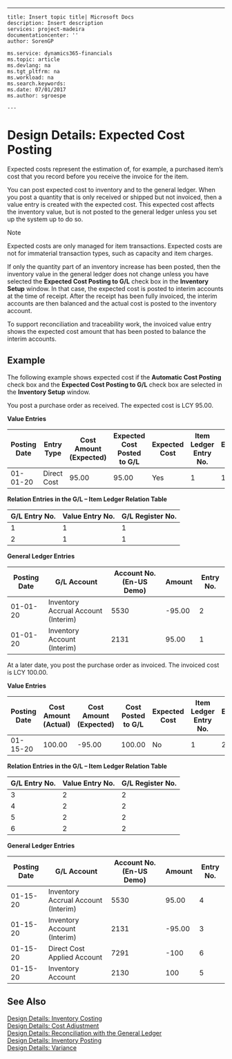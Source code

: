 ---
    title: Insert topic title| Microsoft Docs
    description: Insert description
    services: project-madeira
    documentationcenter: ''
    author: SorenGP

    ms.service: dynamics365-financials
    ms.topic: article
    ms.devlang: na
    ms.tgt_pltfrm: na
    ms.workload: na
    ms.search.keywords:
    ms.date: 07/01/2017
    ms.author: sgroespe

    ---
# Design Details: Expected Cost Posting
Expected costs represent the estimation of, for example, a purchased item’s cost that you record before you receive the invoice for the item.  
  
 You can post expected cost to inventory and to the general ledger. When you post a quantity that is only received or shipped but not invoiced, then a value entry is created with the expected cost. This expected cost affects the inventory value, but is not posted to the general ledger unless you set up the system up to do so.  
  
> [!NOTE]  
>  Expected costs are only managed for item transactions. Expected costs are not for immaterial transaction types, such as capacity and item charges.  
  
 If only the quantity part of an inventory increase has been posted, then the inventory value in the general ledger does not change unless you have selected the **Expected Cost Posting to G\/L** check box in the **Inventory Setup** window. In that case, the expected cost is posted to interim accounts at the time of receipt. After the receipt has been fully invoiced, the interim accounts are then balanced and the actual cost is posted to the inventory account.  
  
 To support reconciliation and traceability work, the invoiced value entry shows the expected cost amount that has been posted to balance the interim accounts.  
  
## Example  
 The following example shows expected cost if the **Automatic Cost Posting** check box and the **Expected Cost Posting to G\/L** check box are selected in the **Inventory Setup** window.  
  
 You post a purchase order as received. The expected cost is LCY 95.00.  
  
 **Value Entries**  
  
|Posting Date|Entry Type|Cost Amount \(Expected\)|Expected Cost Posted to G\/L|Expected Cost|Item Ledger Entry No.|Entry No.|  
|------------------|----------------|------------------------------|----------------------------------|-------------------|---------------------------|---------------|  
|01-01-20|Direct Cost|95.00|95.00|Yes|1|1|  
  
 **Relation Entries in the G\/L – Item Ledger Relation Table**  
  
|G\/L Entry No.|Value Entry No.|G\/L Register No.|  
|--------------------|---------------------|-----------------------|  
|1|1|1|  
|2|1|1|  
  
 **General Ledger Entries**  
  
|Posting Date|G\/L Account|Account No. \(En-US Demo\)|Amount|Entry No.|  
|------------------|------------------|---------------------------------|------------|---------------|  
|01-01-20|Inventory Accrual Account \(Interim\)|5530|-95.00|2|  
|01-01-20|Inventory Account \(Interim\)|2131|95.00|1|  
  
 At a later date, you post the purchase order as invoiced. The invoiced cost is LCY 100.00.  
  
 **Value Entries**  
  
|Posting Date|Cost Amount \(Actual\)|Cost Amount \(Expected\)|Cost Posted to G\/L|Expected Cost|Item Ledger Entry No.|Entry No.|  
|------------------|----------------------------|------------------------------|-------------------------|-------------------|---------------------------|---------------|  
|01-15-20|100.00|-95.00|100.00|No|1|2|  
  
 **Relation Entries in the G\/L – Item Ledger Relation Table**  
  
|G\/L Entry No.|Value Entry No.|G\/L Register No.|  
|--------------------|---------------------|-----------------------|  
|3|2|2|  
|4|2|2|  
|5|2|2|  
|6|2|2|  
  
 **General Ledger Entries**  
  
|Posting Date|G\/L Account|Account No. \(En-US Demo\)|Amount|Entry No.|  
|------------------|------------------|---------------------------------|------------|---------------|  
|01-15-20|Inventory Accrual Account \(Interim\)|5530|95.00|4|  
|01-15-20|Inventory Account \(Interim\)|2131|-95.00|3|  
|01-15-20|Direct Cost Applied Account|7291|-100|6|  
|01-15-20|Inventory Account|2130|100|5|  
  
## See Also  
 [Design Details: Inventory Costing](../design-details-inventory-costing.md)   
 [Design Details: Cost Adjustment](../design-details-cost-adjustment.md)   
 [Design Details: Reconciliation with the General Ledger](../design-details-reconciliation-with-the-general-ledger.md)   
 [Design Details: Inventory Posting](../design-details-inventory-posting.md)   
 [Design Details: Variance](../design-details-variance.md)